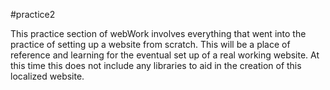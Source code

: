 #practice2

This practice section of webWork involves everything that went into the practice of setting up a website from scratch.
This will be a place of reference and learning for the eventual set up of a real working website.
At this time this does not include any libraries to aid in the creation of this localized website.

